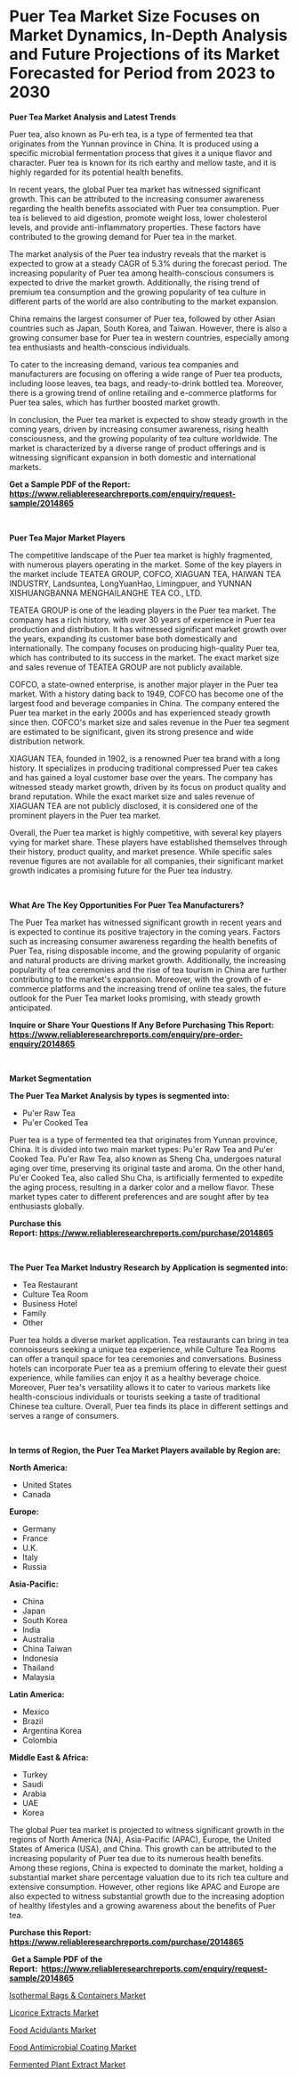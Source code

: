 <p><h1>Puer Tea Market Size Focuses on Market Dynamics, In-Depth Analysis and Future Projections of its Market Forecasted for Period from 2023 to 2030</h1></p><p><strong>Puer Tea Market Analysis and Latest Trends</strong></p>
<p><p>Puer tea, also known as Pu-erh tea, is a type of fermented tea that originates from the Yunnan province in China. It is produced using a specific microbial fermentation process that gives it a unique flavor and character. Puer tea is known for its rich earthy and mellow taste, and it is highly regarded for its potential health benefits.</p><p>In recent years, the global Puer tea market has witnessed significant growth. This can be attributed to the increasing consumer awareness regarding the health benefits associated with Puer tea consumption. Puer tea is believed to aid digestion, promote weight loss, lower cholesterol levels, and provide anti-inflammatory properties. These factors have contributed to the growing demand for Puer tea in the market.</p><p>The market analysis of the Puer tea industry reveals that the market is expected to grow at a steady CAGR of 5.3% during the forecast period. The increasing popularity of Puer tea among health-conscious consumers is expected to drive the market growth. Additionally, the rising trend of premium tea consumption and the growing popularity of tea culture in different parts of the world are also contributing to the market expansion.</p><p>China remains the largest consumer of Puer tea, followed by other Asian countries such as Japan, South Korea, and Taiwan. However, there is also a growing consumer base for Puer tea in western countries, especially among tea enthusiasts and health-conscious individuals.</p><p>To cater to the increasing demand, various tea companies and manufacturers are focusing on offering a wide range of Puer tea products, including loose leaves, tea bags, and ready-to-drink bottled tea. Moreover, there is a growing trend of online retailing and e-commerce platforms for Puer tea sales, which has further boosted market growth.</p><p>In conclusion, the Puer tea market is expected to show steady growth in the coming years, driven by increasing consumer awareness, rising health consciousness, and the growing popularity of tea culture worldwide. The market is characterized by a diverse range of product offerings and is witnessing significant expansion in both domestic and international markets.</p></p>
<p><strong>Get a Sample PDF of the Report:&nbsp; <a href="https://www.reliableresearchreports.com/enquiry/request-sample/2014865">https://www.reliableresearchreports.com/enquiry/request-sample/2014865</a></strong></p>
<p>&nbsp;</p>
<p><strong>Puer Tea Major Market Players</strong></p>
<p><p>The competitive landscape of the Puer tea market is highly fragmented, with numerous players operating in the market. Some of the key players in the market include TEATEA GROUP, COFCO, XIAGUAN TEA, HAIWAN TEA INDUSTRY, Landsuntea, LongYuanHao, Limingpuer, and YUNNAN XISHUANGBANNA MENGHAILANGHE TEA CO., LTD.</p><p>TEATEA GROUP is one of the leading players in the Puer tea market. The company has a rich history, with over 30 years of experience in Puer tea production and distribution. It has witnessed significant market growth over the years, expanding its customer base both domestically and internationally. The company focuses on producing high-quality Puer tea, which has contributed to its success in the market. The exact market size and sales revenue of TEATEA GROUP are not publicly available.</p><p>COFCO, a state-owned enterprise, is another major player in the Puer tea market. With a history dating back to 1949, COFCO has become one of the largest food and beverage companies in China. The company entered the Puer tea market in the early 2000s and has experienced steady growth since then. COFCO's market size and sales revenue in the Puer tea segment are estimated to be significant, given its strong presence and wide distribution network.</p><p>XIAGUAN TEA, founded in 1902, is a renowned Puer tea brand with a long history. It specializes in producing traditional compressed Puer tea cakes and has gained a loyal customer base over the years. The company has witnessed steady market growth, driven by its focus on product quality and brand reputation. While the exact market size and sales revenue of XIAGUAN TEA are not publicly disclosed, it is considered one of the prominent players in the Puer tea market.</p><p>Overall, the Puer tea market is highly competitive, with several key players vying for market share. These players have established themselves through their history, product quality, and market presence. While specific sales revenue figures are not available for all companies, their significant market growth indicates a promising future for the Puer tea industry.</p></p>
<p>&nbsp;</p>
<p><strong>What Are The Key Opportunities For Puer Tea Manufacturers?</strong></p>
<p><p>The Puer Tea market has witnessed significant growth in recent years and is expected to continue its positive trajectory in the coming years. Factors such as increasing consumer awareness regarding the health benefits of Puer Tea, rising disposable income, and the growing popularity of organic and natural products are driving market growth. Additionally, the increasing popularity of tea ceremonies and the rise of tea tourism in China are further contributing to the market's expansion. Moreover, with the growth of e-commerce platforms and the increasing trend of online tea sales, the future outlook for the Puer Tea market looks promising, with steady growth anticipated.</p></p>
<p><strong>Inquire or Share Your Questions If Any Before Purchasing This Report: <a href="https://www.reliableresearchreports.com/enquiry/pre-order-enquiry/2014865">https://www.reliableresearchreports.com/enquiry/pre-order-enquiry/2014865</a></strong></p>
<p>&nbsp;</p>
<p><strong>Market Segmentation</strong></p>
<p><strong>The Puer Tea Market Analysis by types is segmented into:</strong></p>
<p><ul><li>Pu'er Raw Tea</li><li>Pu'er Cooked Tea</li></ul></p>
<p><p>Puer tea is a type of fermented tea that originates from Yunnan province, China. It is divided into two main market types: Pu'er Raw Tea and Pu'er Cooked Tea. Pu'er Raw Tea, also known as Sheng Cha, undergoes natural aging over time, preserving its original taste and aroma. On the other hand, Pu'er Cooked Tea, also called Shu Cha, is artificially fermented to expedite the aging process, resulting in a darker color and a mellow flavor. These market types cater to different preferences and are sought after by tea enthusiasts globally.</p></p>
<p><strong>Purchase this Report:&nbsp;<a href="https://www.reliableresearchreports.com/purchase/2014865">https://www.reliableresearchreports.com/purchase/2014865</a></strong></p>
<p>&nbsp;</p>
<p><strong>The Puer Tea Market Industry Research by Application is segmented into:</strong></p>
<p><ul><li>Tea Restaurant</li><li>Culture Tea Room</li><li>Business Hotel</li><li>Family</li><li>Other</li></ul></p>
<p><p>Puer tea holds a diverse market application. Tea restaurants can bring in tea connoisseurs seeking a unique tea experience, while Culture Tea Rooms can offer a tranquil space for tea ceremonies and conversations. Business hotels can incorporate Puer tea as a premium offering to elevate their guest experience, while families can enjoy it as a healthy beverage choice. Moreover, Puer tea's versatility allows it to cater to various markets like health-conscious individuals or tourists seeking a taste of traditional Chinese tea culture. Overall, Puer tea finds its place in different settings and serves a range of consumers.</p></p>
<p>&nbsp;</p>
<p><strong>In terms of Region, the Puer Tea Market Players available by Region are:</strong></p>
<p>
    <p> <strong> North America: </strong>
        <ul>
            <li>United States</li>
            <li>Canada</li>
        </ul>
        </p> 
    <p> <strong> Europe: </strong>
        <ul>
            <li>Germany</li>
            <li>France</li>
            <li>U.K.</li>
            <li>Italy</li>
            <li>Russia</li>
        </ul>
        </p> 
    <p> <strong> Asia-Pacific: </strong>
        <ul>
            <li>China</li>
            <li>Japan</li>
            <li>South Korea</li>
            <li>India</li>
            <li>Australia</li>
            <li>China Taiwan</li>
            <li>Indonesia</li>
            <li>Thailand</li>
            <li>Malaysia</li>
        </ul>
        </p> 
    <p> <strong> Latin America: </strong>
        <ul>
            <li>Mexico</li>
            <li>Brazil</li>
            <li>Argentina Korea</li>
            <li>Colombia</li>
        </ul>
        </p> 
    <p> <strong> Middle East & Africa: </strong>
        <ul>
            <li>Turkey</li>
            <li>Saudi</li>
            <li>Arabia</li>
            <li>UAE</li>
            <li>Korea</li>
        </ul>
    </p>
    </p>
<p><p>The global Puer tea market is projected to witness significant growth in the regions of North America (NA), Asia-Pacific (APAC), Europe, the United States of America (USA), and China. This growth can be attributed to the increasing popularity of Puer tea due to its numerous health benefits. Among these regions, China is expected to dominate the market, holding a substantial market share percentage valuation due to its rich tea culture and extensive consumption. However, other regions like APAC and Europe are also expected to witness substantial growth due to the increasing adoption of healthy lifestyles and a growing awareness about the benefits of Puer tea.</p></p>
<p><strong>Purchase this Report: <a href="https://www.reliableresearchreports.com/purchase/2014865">https://www.reliableresearchreports.com/purchase/2014865</a></strong></p>
<p>&nbsp;<strong>Get a Sample PDF of the Report:&nbsp;&nbsp;<a href="https://www.reliableresearchreports.com/enquiry/request-sample/2014865">https://www.reliableresearchreports.com/enquiry/request-sample/2014865</a></strong></p>
<p><strong></strong></p>
<p><p><a href="https://medium.com/@judyhunter52/isothermal-bags-amp-containers-market-research-report-its-history-and-forecast-2023-to-2030-7d3992737567">Isothermal Bags & Containers Market</a></p><p><a href="https://medium.com/@marilynadams76/licorice-extracts-nbsp-market-focuses-on-market-share-size-and-projected-forecast-till-2030-4e688eace1fe">Licorice Extracts Market</a></p><p><a href="https://medium.com/@heatherhall44/food-acidulants-nbsp-market-focuses-on-market-share-size-and-projected-forecast-till-2030-d2ff63d5f6d0">Food Acidulants Market</a></p><p><a href="https://medium.com/@melissaarnold2022/food-antimicrobial-coating-market-size-reveals-the-best-marketing-channels-in-global-industry-61b18f02fb09">Food Antimicrobial Coating Market</a></p><p><a href="https://medium.com/@jessicaelliott65/fermented-plant-extract-market-report-reveals-the-latest-trends-and-growth-opportunities-of-this-890970b1efa3">Fermented Plant Extract Market</a></p></p>